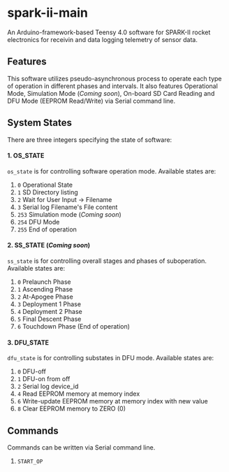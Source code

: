 # spark-ii-main
An Arduino-framework-based Teensy 4.0 software for SPARK-II rocket electronics for receivin and data logging telemetry of sensor data.

## Features
This software utilizes pseudo-asynchronous process to operate each type of operation in different phases and intervals. It also features Operational Mode, Simulation Mode (*Coming soon*), On-board SD Card Reading and DFU Mode (EEPROM Read/Write) via Serial command line.

## System States
There are three integers specifying the state of software:

#### 1. OS_STATE
`os_state` is for controlling software operation mode. Available states are:
1. `0` Operational State
2. `1` SD Directory listing
3. `2` Wait for User Input -> Filename
4. `3` Serial log Filename's File content
5. `253` Simulation mode (*Coming soon*)
6. `254` DFU Mode
7. `255` End of operation

#### 2. SS_STATE (*Coming soon*)
`ss_state` is for controlling overall stages and phases of suboperation. Available states are:
1. `0` Prelaunch Phase
2. `1` Ascending Phase
3. `2` At-Apogee Phase
4. `3` Deployment 1 Phase
5. `4` Deployment 2 Phase
6. `5` Final Descent Phase
7. `6` Touchdown Phase (End of operation)

#### 3. DFU_STATE
`dfu_state` is for controlling substates in DFU mode. Available states are:
1. `0` DFU-off
2. `1` DFU-on from off
3. `2` Serial log device_id
4. `4` Read EEPROM memory at memory index
5. `6` Write-update EEPROM memory at memory index with new value
6. `8` Clear EEPROM memory to ZERO (0)

## Commands
Commands can be written via Serial command line.
1. `START_OP`

